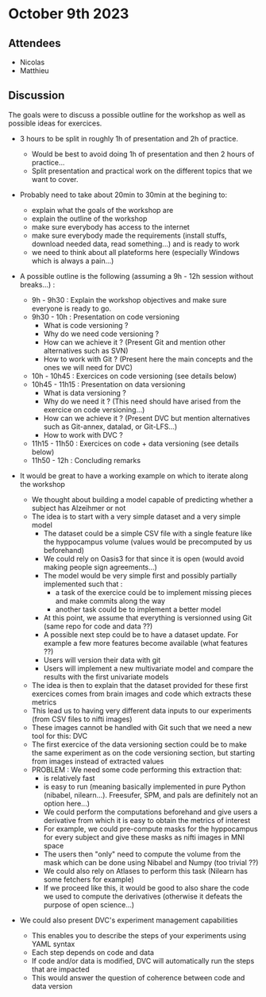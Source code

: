 # October 9th 2023

## Attendees

- Nicolas
- Matthieu

## Discussion

The goals were to discuss a possible outline for the workshop as well as possible ideas for exercices.

- 3 hours to be split in roughly 1h of presentation and 2h of practice.
	- Would be best to avoid doing 1h of presentation and then 2 hours of practice...
	- Split presentation and practical work on the different topics that we want to cover.

- Probably need to take about 20min to 30min at the begining to:
	- explain what the goals of the workshop are
	- explain the outline of the workshop
	- make sure everybody has access to the internet
	- make sure everybody made the requirements (install stuffs, download needed data, read something...) and is ready to work
	- we need to think about all plateforms here (especially Windows which is always a pain...)

- A possible outline is the following (assuming a 9h - 12h session without breaks...) :
	- 9h - 9h30 : Explain the workshop objectives and make sure everyone is ready to go.
	- 9h30 - 10h : Presentation on code versioning
		- What is code versioning ?
		- Why do we need code versioning ?
		- How can we achieve it ? (Present Git and mention other alternatives such as SVN)
		- How to work with Git ? (Present here the main concepts and the ones we will need for DVC)
	- 10h - 10h45 : Exercices on code versioning (see details below)
	- 10h45 - 11h15 : Presentation on data versioning
		- What is data versioning ?
		- Why do we need it ? (This need should have arised from the exercice on code versioning...)
		- How can we achieve it ? (Present DVC but mention alternatives such as Git-annex, datalad, or Git-LFS...)
		- How to work with DVC ?
	- 11h15 - 11h50 : Exercices on code + data versioning (see details below)
	- 11h50 - 12h : Concluding remarks

- It would be great to have a working example on which to iterate along the workshop
	- We thought about building a model capable of predicting whether a subject has Alzeihmer or not
	- The idea is to start with a very simple dataset and a very simple model
		- The dataset could be a simple CSV file with a single feature like the hyppocampus volume (values would be precomputed by us beforehand)
		- We could rely on Oasis3 for that since it is open (would avoid making people sign agreements...)
		- The model would be very simple first and possibly partially implemented such that :
			- a task of the exercice could be to implement missing pieces and make commits along the way
			- another task could be to implement a better model
		- At this point, we assume that everything is versionned using Git (same repo for code and data ??)
		- A possible next step could be to have a dataset update. For example a few more features become available (what features ??)
		- Users will version their data with git
		- Users will implement a new multivariate model and compare the results with the first univariate models
	- The idea is then to explain that the dataset provided for these first exercices comes from brain images and code which extracts these metrics
	- This lead us to having very different data inputs to our experiments (from CSV files to nifti images)
	- These images cannot be handled with Git such that we need a new tool for this: DVC
	- The first exercice of the data versioning section could be to make the same experiment as on the code versioning section, but starting from images instead of extracted values
	- PROBLEM : We need some code performing this extraction that:
		- is relatively fast
		- is easy to run (meaning basically implemented in pure Python (nibabel, nilearn...). Freesufer, SPM, and pals are definitely not an option here...)
		- We could perform the computations beforehand and give users a derivative from which it is easy to obtain the metrics of interest
		- For example, we could pre-compute masks for the hyppocampus for every subject and give these masks as nifti images in MNI space
		- The users then "only" need to compute the volume from the mask which can be done using Nibabel and Numpy (too trivial ??)
		- We could also rely on Atlases to perform this task (Nilearn has some fetchers for example)
		- If we proceed like this, it would be good to also share the code we used to compute the derivatives (otherwise it defeats the purpose of open science...)
	
- We could also present DVC's experiment management capabilities
	- This enables you to describe the steps of your experiments using YAML syntax
	- Each step depends on code and data
	- If code and/or data is modified, DVC will automatically run the steps that are impacted
	- This would answer the question of coherence between code and data version
